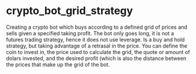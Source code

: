 # crypto_bot_grid_strategy
Creating a crypto bot which buys according to a defined grid of prices and sells given a specified taking profit. The bot only goes long, it is not a futures trading strategy, hence it does not use leverage. Is a buy and hold strategy, but taking advantage of a retrasal in the price. You can define the coin to invest in, the price used to calculate the grid, the quote or amount of dolars invested, and the desired profit (which is also the distance between the prices that make up the grid of the bot.
